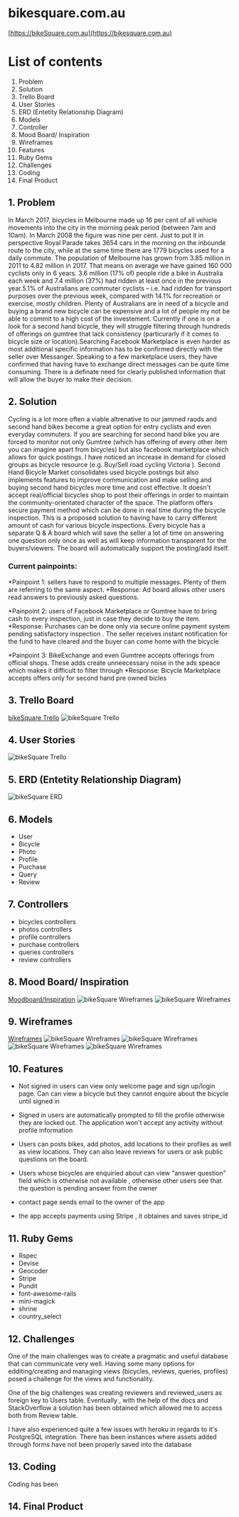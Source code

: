# bikesquare.com.au 

[https://bikeSquare.com.au](https://bikesquare.com.au)
# List of contents 
1. Problem 
2. Solution
3. Trello Board
4. User Stories
5. ERD (Entetity Relationship Diagram)
6. Models
7. Controller
8. Mood Board/ Inspiration
9. Wireframes 
10. Features
11. Ruby Gems
12. Challenges 
13. Coding 
14. Final Product 


## 1. Problem 
In March 2017, bicycles in Melbourne made up 16 per cent of all vehicle movements into the city in the morning peak period (between 7am and 10am). In March 2008 the figure was nine per cent. Just to put it in perspective Royal Parade takes 3654 cars in the morning on the inbounde route to the city, while at the same time there are 1779 bicycles used for a daily commute. The population of Melbourne has grown from 3.85 million in 2011 to 4.82 million in 2017. That means on average we have gained 160 000 cyclists only in 6 years. 	3.6 million (17% of) people ride a bike in Australia each week and 7.4 million (37%) had ridden at least once in the previous year.5.1% of Australians are commuter cyclists – i.e. had ridden for transport purposes over the previous week, compared with 14.1% for recreation or exercise, mostly children. Plenty of Australians are in need of a bicycle and buying a brand new bicycle can be expensive and a lot of people my not be able to commit to a high cost of the investement.
Currently if one is on a look for a second hand bicycle, they will struggle filtering through hundreds of offerings on gumtree that lack consistency (particurarly if it comes to bicycle size or location).Searching Facebook Marketplace is even harder as most additional specific information has to be confirmed directly with the seller over Messanger. Speaking to a few marketplace users, they have confirmed that having have to exchange direct messages can be quite time consuming. There is a definate need for clearly published information that will allow the buyer to make their decision. 
## 2. Solution

Cycling is a lot more often a viable altrenative to our jammed raods and second hand bikes become a great option for entry cyclists and even everyday commuters. If you are searching for second hand bike you are forced to monitor not only Gumtree (which has offering of every other item you can imagine apart from bicycles) but also facebook marketplace which allows for quick postings. I have noticed an increase in demand for closed groups as bicycle resource (e.g. Buy/Sell road cycling Victoria ). Second Hand Bicycle Market consolidates used bicycle postings but also implements features to improve communication and make selling and buying second hand bicycles more time and cost effective. It doesn't accept real/official bicycles shop to post their offerings in order to maintain the community-orientated character of the space. The platform offers secure payment method which can be done in real time during the bicycle inspection. This is a proposed solution to having have to carry different amount of cash for various bicycle inspections. Every bicycle has a separate Q & A board which will save the seller a lot of time on answering one question only once as well as will keep information transparent for the buyers/viewers. The board will automatically support the posting/add itself. 

### Current painpoints: 

*Painpoint 1: sellers have to respond to multiple messages. Plenty of them are referring to the same aspect. 
*Response: Ad board allows other users read answers to previously asked questions. 

*Painpoint 2: users of Facebook Marketplace or Gumtree have to bring cash to every inspection, just in case they decide to buy the item. 
*Response: Purchases can be done only via secure online payment system pending satisfactory inspection . The seller receives instant notification for the fund to have cleared and the buyer can come home with the bicycle 

*Painpoint 3: BikeExchange and even Gumtree accepts offerings from official shops. These adds create unneecessary noise in the ads speace which makes it difficult to filter through
*Response: Bicycle Marketplace accepts offers only for second hand pre owned bicles



## 3. Trello Board
[bikeSquare Trello](https://trello.com/b/CI3vl2gr/bikesquare)
![bikeSquare Trello](/app/assets/images/trello2.png "bikeSquare trello")

## 4. User Stories
![bikeSquare Trello](/app/assets/images/trello2.png "bikeSquare trello")
## 5. ERD (Entetity Relationship Diagram)
![bikeSquare ERD ](/app/assets/images/dbdesigner.png "bikeSquare ERD")

## 6. Models 
* User
* Bicycle
* Photo 
* Profile
* Purchase
* Query
* Review


## 7. Controllers

* bicycles controllers
* photos controllers
* profile controllers
* purchase controllers
* queries controllers
* review controllers

## 8. Mood Board/ Inspiration
[Moodboard/Inspiration](https://www.pinterest.com.au/erykgrasela/bikesquare/)
![bikeSquare Wireframes](/app/assets/images/moodboard1.png)
![bikeSquare Wireframes](/app/assets/images/moodboard2.png)

## 9. Wireframes 
[Wireframes](https://www.figma.com/file/Zbx8HqptQkWiph6bHu5ufR9S/BikesSquare)
![bikeSquare Wireframes](/app/assets/images/wireframes.png)
![bikeSquare Wireframes](/app/assets/images/figma1.png)
![bikeSquare Wireframes](/app/assets/images/figma2.png)
![bikeSquare Wireframes](/app/assets/images/figma3.png)
## 10. Features

* Not signed in users can view only welcome page and sign up/login page. Can can view a bicycle but they cannot enquire about the bicycle until signed in
* Signed in users are automatically prompted to fill the profile otherwise they are locked out. The application won't accept any activity without profile information 

* Users can posts bikes, add photos, add locations to their profiles as well as view locations. They can also leave reviews for users or ask public questions on the board.
* Users whose bicycles are enquiried about can view "answer question" field which is otherwise not available , otherwise other users see that the question is pending answer from the owner 

* contact page sends email to the owner of the app
* the app accepts payments using Stripe , it obtaines and saves stripe_id 

## 11. Ruby Gems
* Rspec
* Devise
* Geocoder
* Stripe
* Pundit
* font-awesome-rails
* mini-magick
* shrine
* country_select

## 12. Challenges 
One of the main challenges was to create a pragmatic and useful database that can communicate very well. 
Having some many options for edditing/creating and managing views (bicycles, reviews, queries, profiles) posed a challenge for the views and functionality. 

One of the big challenges was creating reviewers and reviewed_users as foreign key to Users table. Eventually , with the help of the docs and StackOverflow a solution has been obtained which allowed me to access both from Review table. 

I have also experienced quite a few issues with heroku in regards to it's PostgreSQL integration. There has been instances where assets added through forms have not been properly saved into the database
## 13. Coding 

Coding has been 

## 14. Final Product 

